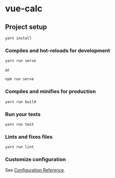 # vue-calc

## Project setup
```
yarn install
```

### Compiles and hot-reloads for development
```
yarn run serve
```
or
```
npm run serve
```

### Compiles and minifies for production
```
yarn run build
```

### Run your tests
```
yarn run test
```

### Lints and fixes files
```
yarn run lint
```

### Customize configuration
See [Configuration Reference](https://cli.vuejs.org/config/).
